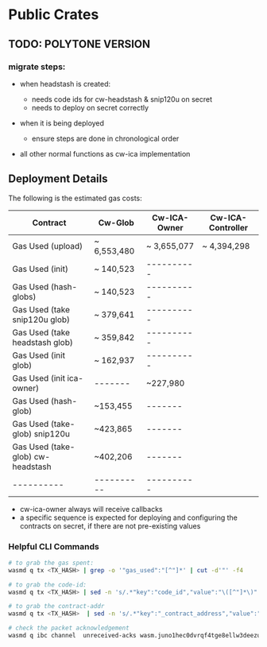 # Public Crates

## TODO: POLYTONE VERSION
### migrate steps:
-  when headstash is created: 
	- needs code ids for cw-headstash & snip120u on secret
	- needs to deploy on secret correctly

- when it is being deployed
	- ensure steps are done in chronological order

- all other normal functions as cw-ica implementation


## Deployment Details
The following is the estimated gas costs:

| Contract   | Cw-Glob | Cw-ICA-Owner | Cw-ICA-Controller |
|------------|----------|----------|----------|
| Gas Used (upload) |  ~ 6,553,480  |  ~ 3,655,077 |~ 4,394,298 |
| Gas Used (init)   |  ~ 140,523 |----------| |
| Gas Used (hash-globs) |  ~ 140,523 |----------| |
| Gas Used (take snip120u glob) |  ~ 379,641 |----------| |
| Gas Used (take headstash glob) |  ~ 359,842 |----------| |
| Gas Used (init glob) |  ~ 162,937 |----------| |
| Gas Used (init ica-owner) | ------- | ~227,980 |
| Gas Used (hash-glob) | ~153,455  | ------- |
| Gas Used (take-glob) snip120u | ~423,865  | ------- |
| Gas Used (take-glob)  cw-headstash | ~402,206  | ------- |
|----------|----------|----------| |

- cw-ica-owner always will receive callbacks
- a specific sequence is expected for deploying and configuring the contracts on secret, if there are not pre-existing values 


### Helpful CLI Commands 
```sh
# to grab the gas spent:
wasmd q tx <TX_HASH> | grep -o '"gas_used":"[^"]*' | cut -d'"' -f4
```

```sh
# to grab the code-id:
wasmd q tx <TX_HASH> | sed -n 's/.*"key":"code_id","value":"\([^"]*\)".*/\1/p' 
```

```sh
# to grab the contract-addr 
wasmd q tx <TX_HASH>  | sed -n 's/.*"key":"_contract_address","value":"\([^"]*\)".*/\1/p' 
```

```sh
# check the packet acknowledgement 
wasmd q ibc channel  unreceived-acks wasm.juno1hec0dvrqf4tge8ellw3deezuc0zq8kgpea8r70ndgk8wxvaxdrys72pqy0 channel-625 --sequences=1 
```